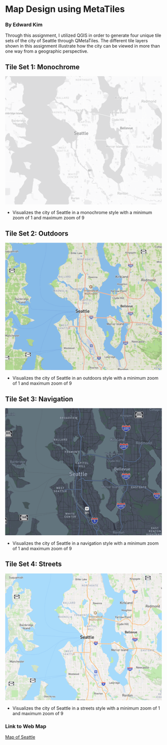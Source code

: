# Map Design using MetaTiles

### By Edward Kim

Through this assignment, I utilized QGIS in order to generate four unique tile sets of the city of Seattle through QMetaTiles. The different
tile layers shown in this assignment illustrate how the city can be viewed in more than one way from a geographic perspective. 

## Tile Set 1: Monochrome

![seattle](/img/sea.png?raw=true)

- Visualizes the city of Seattle in a monochrome style with a minimum zoom of 1 and maximum zoom of 9

## Tile Set 2: Outdoors

![outdoors](/img/out.png?raw=true)

- Visualizes the city of Seattle in an outdoors style with a minimum zoom of 1 and maximum zoom of 9

## Tile Set 3: Navigation

![navigation](/img/navi.png?raw=true)

- Visualizes the city of Seattle in a navigation style with a minimum zoom of 1 and maximum zoom of 9

## Tile Set 4: Streets

![streets](/img/street.png?raw=true)

- Visualizes the city of Seattle in a streets style with a minimum zoom of 1 and maximum zoom of 9

### Link to Web Map
[Map of Seattle](http://127.0.0.1:5500/index.html)
